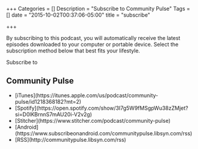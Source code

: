 +++
Categories = []
Description = "Subscribe to Community Pulse"
Tags = []
date = "2015-10-02T00:37:06-05:00"
title = "subscribe"

+++

<p>By subscribing to this podcast, you will automatically receive the latest episodes downloaded to your computer or portable device. Select the subscription method below that best fits your lifestyle.</p>

<div>Subscribe to <h2>Community Pulse</h2>
<ul>
<li>[iTunes](https://itunes.apple.com/us/podcast/community-pulse/id1218368182?mt=2)</a>
<li>[Spotify](https://open.spotify.com/show/3I7g5W9fMSgpWu38zZMjet?si=D0lKBrnnS7mAU20i-V2v2g)
<li>[Stitcher](https://www.stitcher.com/podcast/community-pulse)</a>
<li>[Android](https://www.subscribeonandroid.com/communitypulse.libsyn.com/rss)
<li>[RSS](http://communitypulse.libsyn.com/rss)</a>
</ul>
</div>
